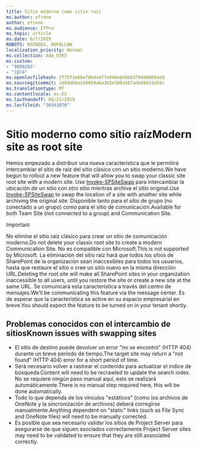 ```yaml
---
title: Sitio moderno como sitio raíz
ms.author: efrene
author: efrene
ms.audience: ITPro
ms.topic: article
ms.date: 8/7/2019
ROBOTS: NOINDEX, NOFOLLOW
localization_priority: Normal
ms.collection: Adm_O365
ms.custom:
- "9000265"
- "1874"
ms.openlocfilehash: 2f75f1e60af06da47fe846e84bbb370dd60084e9
ms.sourcegitcommit: 1d98db8acb9959aba3b5e308a567ade6b62da56c
ms.translationtype: MT
ms.contentlocale: es-ES
ms.lasthandoff: 08/22/2019
ms.locfileid: "36543870"
---
```

# <a name="modern-site-as-root-site"></a><span data-ttu-id="434ed-102">Sitio moderno como sitio raíz</span><span class="sxs-lookup"><span data-stu-id="434ed-102">Modern site as root site</span></span>

<span data-ttu-id="434ed-103">Hemos empezado a distribuir una nueva característica que le permitirá intercambiar el sitio de raíz del sitio clásico con un sitio moderno.</span><span class="sxs-lookup"><span data-stu-id="434ed-103">We have begun to rollout a new feature that will allow you to swap your classic site root site with a modern site.</span></span> <span data-ttu-id="434ed-104">Use [Invoke-SPSiteSwap](https://docs.microsoft.com/powershell/module/sharepoint-online/invoke-spositeswap?view=sharepoint-ps) para intercambiar la ubicación de un sitio con otro sitio mientras archiva el sitio original.</span><span class="sxs-lookup"><span data-stu-id="434ed-104">Use [Invoke-SPSiteSwap](https://docs.microsoft.com/powershell/module/sharepoint-online/invoke-spositeswap?view=sharepoint-ps) to swap the location of a site with another site while archiving the original site.</span></span> <span data-ttu-id="434ed-105">Disponible tanto para el sitio de grupo (no conectado a un grupo) como para el sitio de comunicación.</span><span class="sxs-lookup"><span data-stu-id="434ed-105">Available for both Team Site (not connected to a group) and Communication Site.</span></span> 

>[!Important]
> <span data-ttu-id="434ed-106">No elimine el sitio raíz clásico para crear un sitio de comunicación moderno.</span><span class="sxs-lookup"><span data-stu-id="434ed-106">Do not delete your classic root site to create a modern Communication Site.</span></span> <span data-ttu-id="434ed-107">No es compatible con Microsoft.</span><span class="sxs-lookup"><span data-stu-id="434ed-107">This is not supported by Microsoft.</span></span> <span data-ttu-id="434ed-108">La eliminación del sitio raíz hará que todos los sitios de SharePoint de la organización sean inaccesibles para todos los usuarios, hasta que restaure el sitio o cree un sitio nuevo en la misma dirección URL.</span><span class="sxs-lookup"><span data-stu-id="434ed-108">Deleting the root site will make all SharePoint sites in your organization inaccessible to all users, until you restore the site or create a new site at the same URL.</span></span> <span data-ttu-id="434ed-109">Se comunicará esta característica a través del centro de mensajes.</span><span class="sxs-lookup"><span data-stu-id="434ed-109">We’ll be communicating this feature via the message center.</span></span> <span data-ttu-id="434ed-110">Es de esperar que la característica se active en su espacio empresarial en breve.</span><span class="sxs-lookup"><span data-stu-id="434ed-110">You should expect the feature to be turned on in your tenant shortly.</span></span>

## <a name="known-issues-with-swapping-sites"></a><span data-ttu-id="434ed-111">Problemas conocidos con el intercambio de sitios</span><span class="sxs-lookup"><span data-stu-id="434ed-111">Known issues with swapping sites</span></span>
- <span data-ttu-id="434ed-112">El sitio de destino puede devolver un error "no se encontró" (HTTP 404) durante un breve período de tiempo.</span><span class="sxs-lookup"><span data-stu-id="434ed-112">The target site may return a "not found" (HTTP 404) error for a short period of time.</span></span>
- <span data-ttu-id="434ed-113">Será necesario volver a rastrear el contenido para actualizar el índice de búsqueda.</span><span class="sxs-lookup"><span data-stu-id="434ed-113">Content will need to be recrawled to update the search index.</span></span> <span data-ttu-id="434ed-114">No se requiere ningún paso manual aquí, esto se realizará automáticamente.</span><span class="sxs-lookup"><span data-stu-id="434ed-114">There is no manual step required here, this will be done automatically.</span></span>
- <span data-ttu-id="434ed-115">Todo lo que dependa de los vínculos "estáticos" (como los archivos de OneNote y la sincronización de archivos) deberá corregirse manualmente.</span><span class="sxs-lookup"><span data-stu-id="434ed-115">Anything dependent on "static" links (such as File Sync and OneNote files) will need to be manually corrected.</span></span>
- <span data-ttu-id="434ed-116">Es posible que sea necesario validar los sitios de Project Server para asegurarse de que siguen asociados correctamente.</span><span class="sxs-lookup"><span data-stu-id="434ed-116">Project Server sites may need to be validated to ensure that they are still associated correctly.</span></span> 
